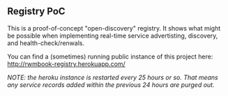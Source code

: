 ## Registry PoC

This is a proof-of-concept "open-discovery" registry. It shows what might be possible when implementing real-time service advertisting, discovery, and health-check/renwals.

You can find a (sometimes) running public instance of this project here: http://rwmbook-registry.herokuapp.com/

_NOTE: the heroku instance is restarted every 25 hours or so. That means any service records added within the previous 24 hours are purged out._
